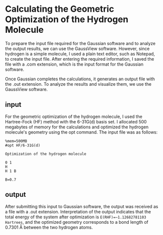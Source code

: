 # Calculating the Geometric Optimization of the Hydrogen Molecule
To prepare the input file required for the Gaussian software and to analyze the output results, we can use the GaussView software. However, since hydrogen is a simple molecule, I used a plain text editor, such as Notepad, to create the input file. After entering the required information, I saved the file with a .com extension, which is the input format for the Gaussian software.

Once Gaussian completes the calculations, it generates an output file with the .out extension. To analyze the results and visualize them, we use the GaussView software.

## input
For the geometric optimization of the hydrogen molecule, I used the Hartree-Fock (HF) method with the 6-31G(d) basis set. I allocated 500 megabytes of memory for the calculations and optimized the hydrogen molecule's geometry using the opt command. The input file was as follows:
```
%mem=500MB
#opt HF/6-31G(d)

Optimization of the hydrogen molecule

0 1
H
H 1 B

B=0.7
```
## output
After submitting this input to Gaussian software, the output was 
received as a file with a .out extension. Interpretation of the output 
indicates that the total energy of the system after optimization is 
``` E(RHF)=−1.12682781103 Hartrees ```, and the optimized geometry 
corresponds to a bond length of 0.7301 Å between the two hydrogen 
atoms.

